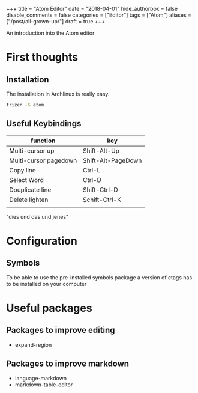 
+++
title = "Atom Editor"
date = "2018-04-01"
hide_authorbox = false
disable_comments = false
categories = ["Editor"]
tags = ["Atom"]
aliases = ["/post/all-grown-up/"]
draft = true
+++

An introduction into the Atom editor

<!--more-->
# First thoughts

## Installation
The installation in Archlinux is really easy.
```bash
trizen -S atom
```

## Useful Keybindings


| function              | key                |
| --------------------- | ------------------ |
| Multi-cursor up       | Shift-Alt-Up       |
| Multi-cursor pagedown | Shift-Alt-PageDown |
| Copy line             | Ctrl-L             |
| Select Word           | Ctrl-D             |
| Douplicate line       | Shift-Ctrl-D       |
| Delete lighten        | Schift-Ctrl-K      |
|                       |                    |

"dies und das und jenes"

# Configuration

## Symbols
To be able to use the pre-installed symbols package a version of ctags has to be installed on your computer

# Useful packages

## Packages to improve editing
- expand-region

## Packages to improve markdown
- language-markdown
- markdown-table-editor
